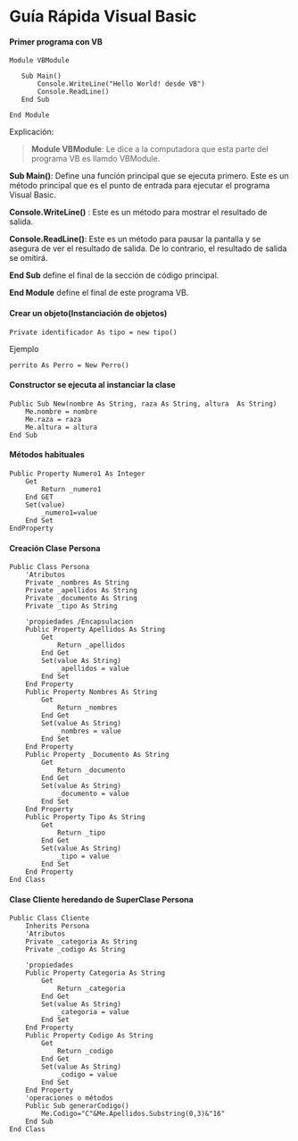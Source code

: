 # Guía Rápida Visual Basic
####  Primer programa con VB
 ```
Module VBModule 
 
    Sub Main() 
        Console.WriteLine("Hello World! desde VB")  
        Console.ReadLine()  
    End Sub 
  
End Module
 ```
Explicación:

> **Module VBModule**: Le dice a la computadora que esta parte del programa VB es llamdo VBModule.
> 
**Sub Main()**: Define una función principal que se ejecuta primero. Este es un método principal que es el punto de entrada para ejecutar el programa Visual Basic.

**Console.WriteLine()** : Este es un método para mostrar el resultado de salida.

**Console.ReadLine()**: Este es un método para pausar la pantalla y se asegura de
ver el resultado de salida. De lo contrario, el resultado de salida se omitirá.

**End Sub** define el final de la sección de código principal.

**End Module** define el final de este programa VB.

#### Crear un objeto(Instanciación de objetos)

```
Private identificador As tipo = new tipo()
```

Ejemplo 
 ```
 perrito As Perro = New Perro()
 ```

#### Constructor se ejecuta al instanciar la clase
```
Public Sub New(nombre As String, raza As String, altura  As String)
    Me.nombre = nombre
    Me.raza = raza
    Me.altura = altura
End Sub
```


#### Métodos habituales 
```
Public Property Numero1 As Integer
    Get
        Return _numero1
    End GET
    Set(value)
        _numero1=value
    End Set
EndProperty
```

#### Creación Clase Persona
```
Public Class Persona
    'Atributos
    Private _nombres As String
    Private _apellidos As String
    Private _documento As String
    Private _tipo As String

    'propiedades /Encapsulacion 
    Public Property Apellidos As String
        Get
            Return _apellidos
        End Get
        Set(value As String)
            _apellidos = value
        End Set
    End Property
    Public Property Nombres As String
        Get
            Return _nombres
        End Get
        Set(value As String)
            _nombres = value
        End Set
    End Property
    Public Property _Documento As String
        Get
            Return _documento
        End Get
        Set(value As String)
            _documento = value
        End Set
    End Property
    Public Property Tipo As String
        Get
            Return _tipo
        End Get
        Set(value As String)
            _tipo = value
        End Set
    End Property
End Class
```
#### Clase Cliente heredando de SuperClase Persona
```
Public Class Cliente
    Inherits Persona
    'Atributos
    Private _categoria As String
    Private _codigo As String

    'propiedades
    Public Property Categoria As String
        Get
            Return _categoria
        End Get
        Set(value As String)
            _categoria = value
        End Set
    End Property
    Public Property Codigo As String
        Get
            Return _codigo
        End Get
        Set(value As String)
            _codigo = value
        End Set
    End Property
    'operaciones o métodos
    Public Sub generarCodigo()
        Me.Codigo="C"&Me.Apellidos.Substring(0,3)&"16"
    End Sub
End Class
```
